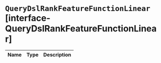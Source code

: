 # `QueryDslRankFeatureFunctionLinear` [interface-QueryDslRankFeatureFunctionLinear]

| Name | Type | Description |
| - | - | - |

